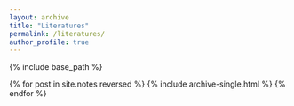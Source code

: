 ```yaml
---
layout: archive
title: "Literatures"
permalink: /literatures/
author_profile: true
---
```


{% include base_path %}

{% for post in site.notes reversed %}
  {% include archive-single.html %}
{% endfor %}